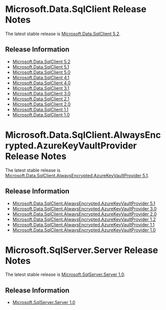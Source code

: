 # Microsoft.Data.SqlClient Release Notes

The latest stable release is [Microsoft.Data.SqlClient 5.2](5.2).

## Release Information

- [Microsoft.Data.SqlClient 5.2](5.2)
- [Microsoft.Data.SqlClient 5.1](5.1)
- [Microsoft.Data.SqlClient 5.0](5.0)
- [Microsoft.Data.SqlClient 4.1](4.1)
- [Microsoft.Data.SqlClient 4.0](4.0)
- [Microsoft.Data.SqlClient 3.1](3.1)
- [Microsoft.Data.SqlClient 3.0](3.0)
- [Microsoft.Data.SqlClient 2.1](2.1)
- [Microsoft.Data.SqlClient 2.0](2.0)
- [Microsoft.Data.SqlClient 1.1](1.1)
- [Microsoft.Data.SqlClient 1.0](1.0)

# Microsoft.Data.SqlClient.AlwaysEncrypted.AzureKeyVaultProvider Release Notes

The latest stable release is [Microsoft.Data.SqlClient.AlwaysEncrypted.AzureKeyVaultProvider 5.1](add-ons/AzureKeyVaultProvider/5.1).

## Release Information

- [Microsoft.Data.SqlClient.AlwaysEncrypted.AzureKeyVaultProvider 5.1](add-ons/AzureKeyVaultProvider/5.1)
- [Microsoft.Data.SqlClient.AlwaysEncrypted.AzureKeyVaultProvider 3.0](add-ons/AzureKeyVaultProvider/3.0)
- [Microsoft.Data.SqlClient.AlwaysEncrypted.AzureKeyVaultProvider 2.0](add-ons/AzureKeyVaultProvider/2.0)
- [Microsoft.Data.SqlClient.AlwaysEncrypted.AzureKeyVaultProvider 1.2](add-ons/AzureKeyVaultProvider/1.2)
- [Microsoft.Data.SqlClient.AlwaysEncrypted.AzureKeyVaultProvider 1.1](add-ons/AzureKeyVaultProvider/1.1)
- [Microsoft.Data.SqlClient.AlwaysEncrypted.AzureKeyVaultProvider 1.0](add-ons/AzureKeyVaultProvider/1.0)

# Microsoft.SqlServer.Server Release Notes

The latest stable release is [Microsoft.SqlServer.Server 1.0](MSqlServerServer/1.0).

## Release Information

- [Microsoft.SqlServer.Server 1.0](MSqlServerServer/1.0)
